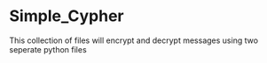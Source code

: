 # Simple_Cypher
This collection of files will encrypt and decrypt messages using two seperate python files